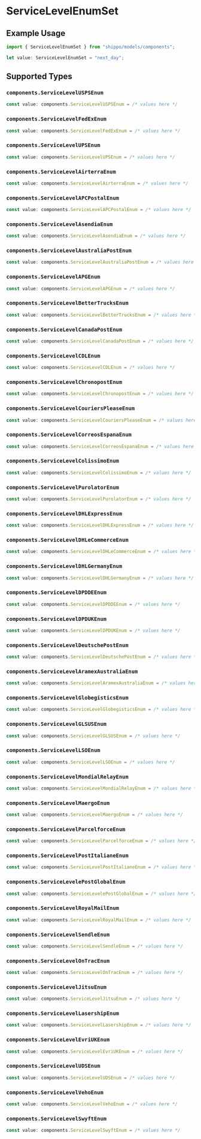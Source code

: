 # ServiceLevelEnumSet

## Example Usage

```typescript
import { ServiceLevelEnumSet } from "shippo/models/components";

let value: ServiceLevelEnumSet = "next_day";
```

## Supported Types

### `components.ServiceLevelUSPSEnum`

```typescript
const value: components.ServiceLevelUSPSEnum = /* values here */
```

### `components.ServiceLevelFedExEnum`

```typescript
const value: components.ServiceLevelFedExEnum = /* values here */
```

### `components.ServiceLevelUPSEnum`

```typescript
const value: components.ServiceLevelUPSEnum = /* values here */
```

### `components.ServiceLevelAirterraEnum`

```typescript
const value: components.ServiceLevelAirterraEnum = /* values here */
```

### `components.ServiceLevelAPCPostalEnum`

```typescript
const value: components.ServiceLevelAPCPostalEnum = /* values here */
```

### `components.ServiceLevelAsendiaEnum`

```typescript
const value: components.ServiceLevelAsendiaEnum = /* values here */
```

### `components.ServiceLevelAustraliaPostEnum`

```typescript
const value: components.ServiceLevelAustraliaPostEnum = /* values here */
```

### `components.ServiceLevelAPGEnum`

```typescript
const value: components.ServiceLevelAPGEnum = /* values here */
```

### `components.ServiceLevelBetterTrucksEnum`

```typescript
const value: components.ServiceLevelBetterTrucksEnum = /* values here */
```

### `components.ServiceLevelCanadaPostEnum`

```typescript
const value: components.ServiceLevelCanadaPostEnum = /* values here */
```

### `components.ServiceLevelCDLEnum`

```typescript
const value: components.ServiceLevelCDLEnum = /* values here */
```

### `components.ServiceLevelChronopostEnum`

```typescript
const value: components.ServiceLevelChronopostEnum = /* values here */
```

### `components.ServiceLevelCouriersPleaseEnum`

```typescript
const value: components.ServiceLevelCouriersPleaseEnum = /* values here */
```

### `components.ServiceLevelCorreosEspanaEnum`

```typescript
const value: components.ServiceLevelCorreosEspanaEnum = /* values here */
```

### `components.ServiceLevelColissimoEnum`

```typescript
const value: components.ServiceLevelColissimoEnum = /* values here */
```

### `components.ServiceLevelPurolatorEnum`

```typescript
const value: components.ServiceLevelPurolatorEnum = /* values here */
```

### `components.ServiceLevelDHLExpressEnum`

```typescript
const value: components.ServiceLevelDHLExpressEnum = /* values here */
```

### `components.ServiceLevelDHLeCommerceEnum`

```typescript
const value: components.ServiceLevelDHLeCommerceEnum = /* values here */
```

### `components.ServiceLevelDHLGermanyEnum`

```typescript
const value: components.ServiceLevelDHLGermanyEnum = /* values here */
```

### `components.ServiceLevelDPDDEEnum`

```typescript
const value: components.ServiceLevelDPDDEEnum = /* values here */
```

### `components.ServiceLevelDPDUKEnum`

```typescript
const value: components.ServiceLevelDPDUKEnum = /* values here */
```

### `components.ServiceLevelDeutschePostEnum`

```typescript
const value: components.ServiceLevelDeutschePostEnum = /* values here */
```

### `components.ServiceLevelAramexAustraliaEnum`

```typescript
const value: components.ServiceLevelAramexAustraliaEnum = /* values here */
```

### `components.ServiceLevelGlobegisticsEnum`

```typescript
const value: components.ServiceLevelGlobegisticsEnum = /* values here */
```

### `components.ServiceLevelGLSUSEnum`

```typescript
const value: components.ServiceLevelGLSUSEnum = /* values here */
```

### `components.ServiceLevelLSOEnum`

```typescript
const value: components.ServiceLevelLSOEnum = /* values here */
```

### `components.ServiceLevelMondialRelayEnum`

```typescript
const value: components.ServiceLevelMondialRelayEnum = /* values here */
```

### `components.ServiceLevelMaergoEnum`

```typescript
const value: components.ServiceLevelMaergoEnum = /* values here */
```

### `components.ServiceLevelParcelforceEnum`

```typescript
const value: components.ServiceLevelParcelforceEnum = /* values here */
```

### `components.ServiceLevelPostItalianeEnum`

```typescript
const value: components.ServiceLevelPostItalianeEnum = /* values here */
```

### `components.ServiceLevelePostGlobalEnum`

```typescript
const value: components.ServiceLevelePostGlobalEnum = /* values here */
```

### `components.ServiceLevelRoyalMailEnum`

```typescript
const value: components.ServiceLevelRoyalMailEnum = /* values here */
```

### `components.ServiceLevelSendleEnum`

```typescript
const value: components.ServiceLevelSendleEnum = /* values here */
```

### `components.ServiceLevelOnTracEnum`

```typescript
const value: components.ServiceLevelOnTracEnum = /* values here */
```

### `components.ServiceLevelJitsuEnum`

```typescript
const value: components.ServiceLevelJitsuEnum = /* values here */
```

### `components.ServiceLevelLasershipEnum`

```typescript
const value: components.ServiceLevelLasershipEnum = /* values here */
```

### `components.ServiceLevelEvriUKEnum`

```typescript
const value: components.ServiceLevelEvriUKEnum = /* values here */
```

### `components.ServiceLevelUDSEnum`

```typescript
const value: components.ServiceLevelUDSEnum = /* values here */
```

### `components.ServiceLevelVehoEnum`

```typescript
const value: components.ServiceLevelVehoEnum = /* values here */
```

### `components.ServiceLevelSwyftEnum`

```typescript
const value: components.ServiceLevelSwyftEnum = /* values here */
```

